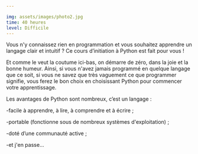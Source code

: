 ```yaml
---

img: assets/images/photo2.jpg
time: 40 heures
level: Difficile
---
```


Vous n'y connaissez rien en programmation et vous souhaitez apprendre un langage clair et intuitif ? Ce cours d’initiation à Python est fait pour vous !

Et comme le veut la coutume ici-bas, on démarre de zéro, dans la joie et la bonne humeur. Ainsi, si vous n'avez jamais programmé en quelque langage que ce soit, si vous ne savez que très vaguement ce que programmer signifie, vous ferez le bon choix en choisissant Python pour commencer votre apprentissage.

Les avantages de Python sont nombreux, c’est un langage :

-facile à apprendre, à lire, à comprendre et à écrire ;

-portable (fonctionne sous de nombreux systèmes d'exploitation) ;

-doté d’une communauté active ;

-et j'en passe…